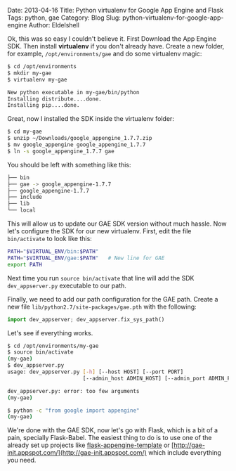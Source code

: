 Date: 2013-04-16
Title: Python virtualenv for Google App Engine and Flask
Tags: python, gae
Category: Blog
Slug: python-virtualenv-for-google-app-engine
Author: Eldelshell

Ok, this was so easy I couldn't believe it. First Download the App Engine SDK. 
Then install __virtualenv__ if you don't already have. Create a new folder, 
for example, `/opt/environments/gae` and do some virtualenv magic:

~~~bash
$ cd /opt/environments
$ mkdir my-gae
$ virtualenv my-gae

New python executable in my-gae/bin/python
Installing distribute....done.
Installing pip....done.
~~~

Great, now I installed the SDK inside the virtualenv folder:

~~~bash
$ cd my-gae
$ unzip ~/Downloads/google_appengine_1.7.7.zip
$ mv google_appengine google_appengine_1.7.7
$ ln -s google_appengine_1.7.7 gae
~~~

You should be left with something like this:

~~~bash
├── bin
├── gae -> google_appengine-1.7.7
├── google_appengine-1.7.7
├── include
├── lib
└── local
~~~

This will allow us to update our GAE SDK version without much hassle. Now let's configure 
the SDK for our new virtualenv. First, edit the file `bin/activate` to look like this:

~~~bash
PATH="$VIRTUAL_ENV/bin:$PATH"
PATH="$VIRTUAL_ENV/gae:$PATH"   # New line for GAE
export PATH
~~~

Next time you run `source bin/activate` that line will add the SDK `dev_appserver.py` executable to our path.

Finally, we need to add our path configuration for the GAE path. Create a new file `lib/python2.7/site-packages/gae.pth` with the following:

~~~python
import dev_appserver; dev_appserver.fix_sys_path()
~~~

Let's see if everything works.

~~~bash
$ cd /opt/environments/my-gae
$ source bin/activate
(my-gae)
$ dev_appserver.py
usage: dev_appserver.py [-h] [--host HOST] [--port PORT]
                        [--admin_host ADMIN_HOST] [--admin_port ADMIN_PORT]

dev_appserver.py: error: too few arguments
(my-gae)

$ python -c "from google import appengine"
(my-gae)
~~~

We're done with the GAE SDK, now let's go with Flask, which is a bit of a pain, 
specially Flask-Babel. The easiest thing to do is to use one of the already 
set up projects like [flask-appengine-template](https://github.com/kamalgill/flask-appengine-template) or [http://gae-init.appspot.com/](http://gae-init.appspot.com/) which include everything you need.


